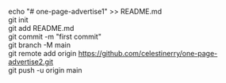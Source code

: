 echo "# one-page-advertise1" >> README.md<br/>
git init<br/>
git add README.md<br/>
git commit -m "first commit"<br/>
git branch -M main<br/>
git remote add origin https://github.com/celestinerry/one-page-advertise2.git<br/>
git push -u origin main<br/>